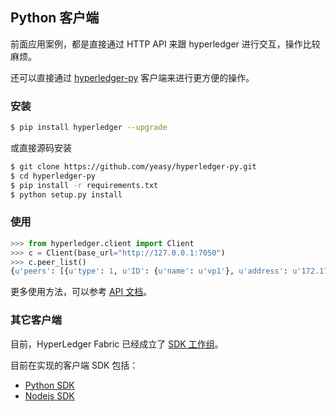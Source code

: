 ## Python 客户端
前面应用案例，都是直接通过 HTTP API 来跟 hyperledger 进行交互，操作比较麻烦。

还可以直接通过 [hyperledger-py](https://github.com/yeasy/hyperledger-py) 客户端来进行更方便的操作。

### 安装

```sh
$ pip install hyperledger --upgrade
```

或直接源码安装

```sh
$ git clone https://github.com/yeasy/hyperledger-py.git
$ cd hyperledger-py
$ pip install -r requirements.txt
$ python setup.py install
```

### 使用

```py
>>> from hyperledger.client import Client
>>> c = Client(base_url="http://127.0.0.1:7050")
>>> c.peer_list()
{u'peers': [{u'type': 1, u'ID': {u'name': u'vp1'}, u'address': u'172.17.0.2:30303'}, {u'type': 1, u'ID': {u'name': u'vp2'}, u'address': u'172.17.0.3:30303'}]}
```

更多使用方法，可以参考 [API 文档](https://github.com/yeasy/hyperledger-py/blob/master/docs/api.md)。

### 其它客户端

目前，HyperLedger Fabric 已经成立了 [SDK 工作组](https://wiki.hyperledger.org/groups/fabric-sdk/fabric-sdk-wg)。

目前在实现的客户端 SDK 包括：

* [Python SDK](https://github.com/hyperledger/fabric-sdk-py)
* [Nodejs SDK](https://github.com/hyperledger/fabric-sdk-node)
